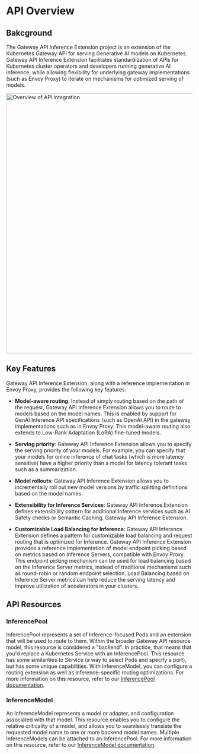 # API Overview

## Bakcground
The Gateway API Inference Extension project is an extension of the Kubernetes Gateway API for serving Generative AI models on Kubernetes. Gateway API Inference Extension facilitates standardization of APIs for Kubernetes cluster operators and developers running generative AI inference, while allowing flexibility for underlying gateway implementations (such as Envoy Proxy) to iterate on mechanisms for optimized serving of models. 

<img src="/images/inference-overview.png" alt="Overview of API integration" class="center" width="700" />


## Key Features 
Gateway API Inference Extension, along with a reference implementation in Envoy Proxy, provides the following key features: 

- **Model-aware routing**: Instead of simply routing based on the path of the request, Gateway API Inference Extension allows you to route to models based on the model names. This is enabled by support for GenAI Inference API specifications (such as OpenAI API) in the gateway implementations such as in Envoy Proxy. This model-aware routing also extends to Low-Rank Adaptation (LoRA) fine-tuned models.

- **Serving priority**: Gateway API Inference Extension allows you to specify the serving priority of your models. For example, you can specify that your models for online inference of chat tasks (which is more latency sensitive) have a higher priority than a model for latency tolerant tasks such as a summarization. 

- **Model rollouts**:  Gateway API Inference Extension allows you to incrementally roll out new model versions by traffic splitting definitions based on the model names. 

- **Extensibility for Inference Services**: Gateway API Inference Extension defines extensibility pattern for additional Inference services such as AI Safety checks or Semantic Caching. Gateway API Inference Extension.


- **Customizable Load Balancing for Inference**: Gateway API Inference Extension defines a pattern for customizable load balancing and request routing that is optimized for Inference. Gateway API Inference Extension provides a reference implementation of model endpoint picking based on metrics based on Inference Servers, compatible with Envoy Proxy. This endpoint picking mechanism can be used for load balancing based on the Inference Server metrics, instead of traditional mechanisms such as round-robin or random endpoint selection. Load Balancing based on Inference Server metrics can help reduce the serving latency and improve utilization of accelerators in your clusters. 

## API Resources

### InferencePool

InferencePool represents a set of Inference-focused Pods and an extension that will be used to route to them. Within the broader Gateway API resource model, this resource is considered a "backend". In practice, that means that you'd replace a Kubernetes Service with an InferencePool. This resource has some similarities to Service (a way to select Pods and specify a port), but has some unique capabilities. With InferenceModel, you can configure a routing extension as well as inference-specific routing optimizations. For more information on this resource, refer to our [InferencePool documentation](/api-types/inferencepool.md).

### InferenceModel

An InferenceModel represents a model or adapter, and configuration associated with that model. This resource enables you to configure the relative criticality of a model, and allows you to seamlessly translate the requested model name to one or more backend model names. Multiple InferenceModels can be attached to an InferencePool. For more information on this resource, refer to our [InferenceModel documentation](/api-types/inferencemodel.md).
